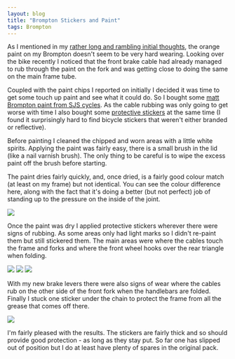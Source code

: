 ```yaml
---
layout: blog
title: "Brompton Stickers and Paint"
tags: Brompton
---
```


As I mentioned in my [rather long and rambling initial thoughts](/blog/2011/02/12/brompton-part-2), the orange paint on my Brompton doesn't seem to be very hard wearing. Looking over the bike recently I noticed that the front brake cable had already managed to rub through the paint on the fork and was getting close to doing the same on the main frame tube.

Coupled with the paint chips I reported on initially I decided it was time to get some touch up paint and see what it could do. So I bought some [matt Brompton paint from SJS cycles](http://www.sjscycles.co.uk/brompton-matt-touch-up-paint-10-ml-pot-qtouchp-prod21822/). As the cable rubbing was only going to get worse with time I also bought some [protective stickers](http://www.sjscycles.co.uk/carbon-fibre-look-protective-frame-decal-set-prod1750/) at the same time (I found it surprisingly hard to find bicycle stickers that weren't either branded or reflective).

Before painting I cleaned the chipped and worn areas with a little white spirits. Applying the paint was fairly easy, there is a small brush in the lid (like a nail varnish brush). The only thing to be careful is to wipe the excess paint off the brush before starting.

The paint dries fairly quickly, and, once dried, is a fairly good colour match (at least on my frame) but not identical. You can see the colour difference here, along with the fact that it's doing a better (but not perfect) job of standing up to the pressure on the inside of the joint.

![](http://dancorder.smugmug.com/photos/i-ctzmh4w/0/O/i-ctzmh4w.jpg)

Once the paint was dry I applied protective stickers wherever there were signs of rubbing. As some areas only had light marks so I didn't re-paint them but still stickered them. The main areas were where the cables touch the frame and forks and where the front wheel hooks over the rear triangle when folding.

![](https://photos.smugmug.com/photos/i-fqhp5zV/0/93d7bf22/O/i-fqhp5zV.jpg)
![](https://photos.smugmug.com/photos/i-wjtHMHs/0/ca5a565b/O/i-wjtHMHs.jpg)
![](https://photos.smugmug.com/photos/i-4WRvRXf/0/4f114d8b/O/i-4WRvRXf.jpg)

With my new brake levers there were also signs of wear where the cables rub on the other side of the front fork when the handlebars are folded. Finally I stuck one sticker under the chain to protect the frame from all the grease that comes off there.

![](https://photos.smugmug.com/photos/i-ZZjZq8w/0/be1f6f78/O/i-ZZjZq8w.jpg)

I'm fairly pleased with the results. The stickers are fairly thick and so should provide good protection - as long as they stay put. So far one has slipped out of position but I do at least have plenty of spares in the original pack. 